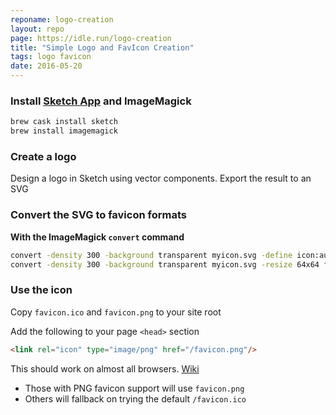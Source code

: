 ```yaml
---
reponame: logo-creation
layout: repo
page: https://idle.run/logo-creation
title: "Simple Logo and FavIcon Creation"
tags: logo favicon
date: 2016-05-20
---
```


### Install [Sketch App](http://www.sketchapp.com/) and ImageMagick

```bash
brew cask install sketch
brew install imagemagick
```

### Create a logo
Design a logo in Sketch using vector components. Export the result to an SVG

### Convert the SVG to favicon formats

**With the ImageMagick `convert` command**

```bash
convert -density 300 -background transparent myicon.svg -define icon:auto-resize=64,48,32,16 favicon.ico
convert -density 300 -background transparent myicon.svg -resize 64x64 favicon.png
```

### Use the icon
Copy `favicon.ico` and `favicon.png` to your site root

Add the following to your page `<head>` section

```html
<link rel="icon" type="image/png" href="/favicon.png"/>
```

This should work on almost all browsers. [Wiki](https://en.wikipedia.org/wiki/Favicon#How_to_use)

* Those with PNG favicon support will use `favicon.png`
* Others will fallback on trying the default `/favicon.ico`
